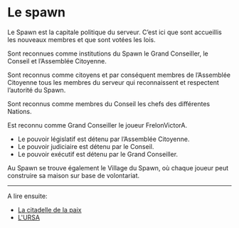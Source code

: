 # Le spawn

Le Spawn est la capitale politique du serveur. C’est ici que sont accueillis les nouveaux membres et que sont votées les lois.

Sont reconnues comme institutions du Spawn le Grand Conseiller, le Conseil et l’Assemblée Citoyenne.

Sont reconnus comme citoyens et par conséquent membres de l’Assemblée Citoyenne tous les membres du serveur qui reconnaissent et respectent l’autorité du Spawn.

Sont reconnus comme membres du Conseil les chefs des différentes Nations.

Est reconnu comme Grand Conseiller le joueur FrelonVictorA.

- Le pouvoir législatif est détenu par l’Assemblée Citoyenne.
- Le pouvoir judiciaire est détenu par le Conseil.
- Le pouvoir exécutif est détenu par le Grand Conseiller.

Au Spawn se trouve également le Village du Spawn, où chaque joueur peut construire sa maison sur base de volontariat.

---

A lire ensuite:

- [La citadelle de la paix](Citadelle/paix)
- [L'URSA](ursa)
